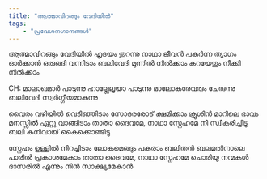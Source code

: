 ```yaml
---
title: "ആത്മാവിറങ്ങും വേദിയിൽ"
tags:
    - "പ്രവേശനഗാനങ്ങൾ"
---
```


ആത്മാവിറങ്ങും വേദിയിൽ ഹൃദയം തുറന്നു നാഥാ
ജീവൻ പകർന്ന ത്യാഗം ഓർക്കാൻ ഒരുങ്ങി വന്നിടാം
ബലിവേദി മുന്നിൽ നിൽക്കാം കറയേതും നീക്കി നിൽക്കാം

CH: മാലാഖമാർ പാടുന്നു ഹാല്ലേലൂയാ പാടുന്നു
മാലോകരേവരും ചേരുന്നു ബലിവേദി സ്വർഗ്ഗീയമാകുന്നു

വൈരം വഴിയിൽ വെടിഞ്ഞിടാം
സോദരരോട് ക്ഷമിക്കാം
ക്രൂശിൻ മാറിലെ ഭാവം മനസ്സിൽ ഏറ്റു വാങ്ങിടാം
താതാ ദൈവമേ, നാഥാ സ്നേഹമേ
നീ സ്വീകരിച്ചിടൂ ബലി കനിവായ് കൈക്കൊണ്ടിടൂ

സ്നേഹം ഉള്ളിൽ നിറച്ചിടാം
ലോകമെങ്ങും പകരാം
ബലിതൻ ബലമതിനാലെ പാരിൽ പ്രകാശമേകാം
താതാ ദൈവമേ, നാഥാ സ്നേഹമേ
ചൊരിയൂ നന്മകൾ ദാസരിൽ എന്നും നിൻ സാക്ഷ്യമേകാൻ
